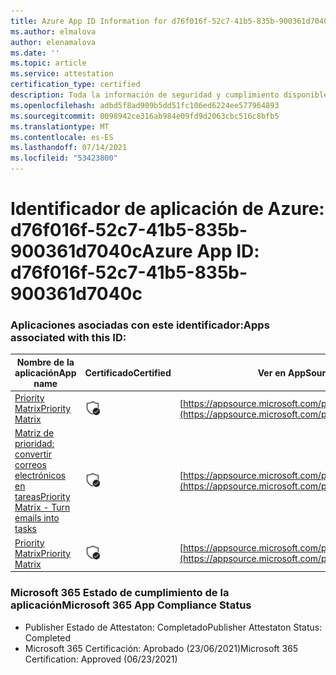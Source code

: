 ```yaml
---
title: Azure App ID Information for d76f016f-52c7-41b5-835b-900361d7040c
ms.author: elmalova
author: elenamalova
ms.date: ''
ms.topic: article
ms.service: attestation
certification_type: certified
description: Toda la información de seguridad y cumplimiento disponible para d76f016f-52c7-41b5-835b-900361d7040c.
ms.openlocfilehash: adbd5f8ad909b5dd51fc106ed6224ee577964893
ms.sourcegitcommit: 0098942ce316ab984e09fd9d2063cbc516c8bfb5
ms.translationtype: MT
ms.contentlocale: es-ES
ms.lasthandoff: 07/14/2021
ms.locfileid: "53423800"
---
```

# <a name="azure-app-id-d76f016f-52c7-41b5-835b-900361d7040c"></a><span data-ttu-id="a5dfa-103">Identificador de aplicación de Azure: d76f016f-52c7-41b5-835b-900361d7040c</span><span class="sxs-lookup"><span data-stu-id="a5dfa-103">Azure App ID: d76f016f-52c7-41b5-835b-900361d7040c</span></span>


### <a name="apps-associated-with-this-id"></a><span data-ttu-id="a5dfa-104">Aplicaciones asociadas con este identificador:</span><span class="sxs-lookup"><span data-stu-id="a5dfa-104">Apps associated with this ID:</span></span>
| <span data-ttu-id="a5dfa-105">**Nombre de la aplicación**</span><span class="sxs-lookup"><span data-stu-id="a5dfa-105">**App name**</span></span> | <span data-ttu-id="a5dfa-106">**Certificado**</span><span class="sxs-lookup"><span data-stu-id="a5dfa-106">**Certified**</span></span> | <span data-ttu-id="a5dfa-107">**Ver en AppSource**</span><span class="sxs-lookup"><span data-stu-id="a5dfa-107">**View in AppSource**</span></span> |
|-|-|-|
| [<span data-ttu-id="a5dfa-108">Priority Matrix</span><span class="sxs-lookup"><span data-stu-id="a5dfa-108">Priority Matrix</span></span>](https://docs.microsoft.com/en-us/microsoft-365-app-certification/forward/WA104382005) | <img alt="Certified application badge" src="../media/certified-badge.png" height="25" width="25" /> | [https://appsource.microsoft.com/product/office/WA104382005](https://appsource.microsoft.com/product/office/WA104382005) |
| [<span data-ttu-id="a5dfa-109">Matriz de prioridad: convertir correos electrónicos en tareas</span><span class="sxs-lookup"><span data-stu-id="a5dfa-109">Priority Matrix - Turn emails into tasks</span></span>](https://docs.microsoft.com/en-us/microsoft-365-app-certification/forward/WA104381735) | <img alt="Certified application badge" src="../media/certified-badge.png" height="25" width="25" /> | [https://appsource.microsoft.com/product/office/WA104381735](https://appsource.microsoft.com/product/office/WA104381735) |
| [<span data-ttu-id="a5dfa-110">Priority Matrix</span><span class="sxs-lookup"><span data-stu-id="a5dfa-110">Priority Matrix</span></span>](https://docs.microsoft.com/en-us/microsoft-365-app-certification/forward/appfluenceinc.m_pm_msft) | <img alt="Certified application badge" src="../media/certified-badge.png" height="25" width="25" /> | [https://appsource.microsoft.com/product/office/appfluenceinc.m_pm_msft](https://appsource.microsoft.com/product/office/appfluenceinc.m_pm_msft) |

### <a name="microsoft-365-app-compliance-status"></a><span data-ttu-id="a5dfa-111">Microsoft 365 Estado de cumplimiento de la aplicación</span><span class="sxs-lookup"><span data-stu-id="a5dfa-111">Microsoft 365 App Compliance Status</span></span>
- <span data-ttu-id="a5dfa-112">Publisher Estado de Attestaton: Completado</span><span class="sxs-lookup"><span data-stu-id="a5dfa-112">Publisher Attestaton Status: Completed</span></span>
- <span data-ttu-id="a5dfa-113">Microsoft 365 Certificación: Aprobado (23/06/2021)</span><span class="sxs-lookup"><span data-stu-id="a5dfa-113">Microsoft 365 Certification: Approved (06/23/2021)</span></span>

